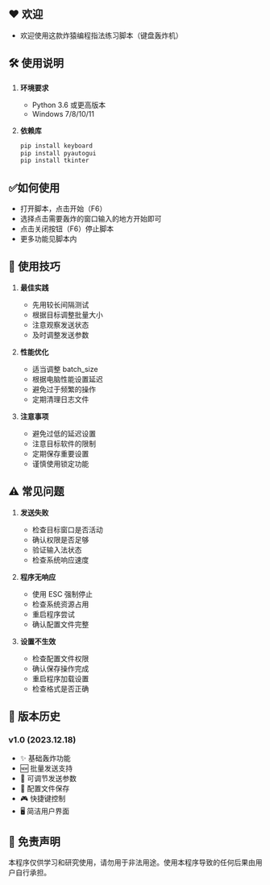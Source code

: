 ## ❤ 欢迎
- 欢迎使用这款炸猿编程指法练习脚本（键盘轰炸机）

## 🛠️ 使用说明

1. **环境要求**
   - Python 3.6 或更高版本
   - Windows 7/8/10/11

2. **依赖库**
   ```bash
   pip install keyboard
   pip install pyautogui
   pip install tkinter
   ```
## ✅如何使用
- 打开脚本，点击开始（F6）
- 选择点击需要轰炸的窗口输入的地方开始即可
- 点击关闭按钮（F6）停止脚本
- 更多功能见脚本内

## 🎯 使用技巧

1. **最佳实践**
   - 先用较长间隔测试
   - 根据目标调整批量大小
   - 注意观察发送状态
   - 及时调整发送参数

2. **性能优化**
   - 适当调整 batch_size
   - 根据电脑性能设置延迟
   - 避免过于频繁的操作
   - 定期清理日志文件

3. **注意事项**
   - 避免过低的延迟设置
   - 注意目标软件的限制
   - 定期保存重要设置
   - 谨慎使用锁定功能

## ⚠️ 常见问题

1. **发送失败**
   - 检查目标窗口是否活动
   - 确认权限是否足够
   - 验证输入法状态
   - 检查系统响应速度

2. **程序无响应**
   - 使用 ESC 强制停止
   - 检查系统资源占用
   - 重启程序尝试
   - 确认配置文件完整

3. **设置不生效**
   - 检查配置文件权限
   - 确认保存操作完成
   - 重启程序加载设置
   - 检查格式是否正确

## 📝 版本历史

### v1.0 (2023.12.18)
- ✨ 基础轰炸功能
- 🆕 批量发送支持
- 🔧 可调节发送参数
- 💾 配置文件保存
- 🎮 快捷键控制
- 🖥️ 简洁用户界面

## 📜 免责声明

本程序仅供学习和研究使用，请勿用于非法用途。使用本程序导致的任何后果由用户自行承担。
